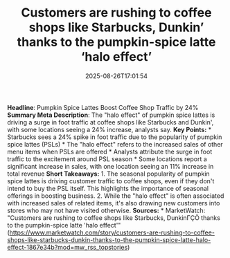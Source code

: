 ﻿---
title: "Customers are rushing to coffee shops like Starbucks, Dunkin’ thanks to the pumpkin-spice latte ‘halo effect’"
date: "2025-08-26T17:01:54"
category: "Markets"
summary: ""
slug: "customers are rushing to coffee shops like starbucks dunkin "
source_urls:
  - "https://www.marketwatch.com/story/customers-are-rushing-to-coffee-shops-like-starbucks-dunkin-thanks-to-the-pumpkin-spice-latte-halo-effect-1867e34b?mod=mw_rss_topstories"
seo:
  title: "Customers are rushing to coffee shops like Starbucks, Dunkin’ thanks to the pumpkin-spice latte ‘halo effect’ | Hash n Hedge"
  description: ""
  keywords: ["news", "markets", "brief"]
---
**Headline**: Pumpkin Spice Lattes Boost Coffee Shop Traffic by 24%  **Summary Meta Description**: The "halo effect" of pumpkin spice lattes is driving a surge in foot traffic at coffee shops like Starbucks and Dunkin', with some locations seeing a 24% increase, analysts say.  **Key Points:**  * Starbucks sees a 24% spike in foot traffic due to the popularity of pumpkin spice lattes (PSLs) * The "halo effect" refers to the increased sales of other menu items when PSLs are offered * Analysts attribute the surge in foot traffic to the excitement around PSL season * Some locations report a significant increase in sales, with one location seeing an 11% increase in total revenue  **Short Takeaways:**  1. The seasonal popularity of pumpkin spice lattes is driving customer traffic to coffee shops, even if they don't intend to buy the PSL itself. This highlights the importance of seasonal offerings in boosting business. 2. While the "halo effect" is often associated with increased sales of related items, it's also drawing new customers into stores who may not have visited otherwise.  **Sources:**  * MarketWatch: "Customers are rushing to coffee shops like Starbucks, DunkinΓÇÖ thanks to the pumpkin-spice latte 'halo effect'" (https://www.marketwatch.com/story/customers-are-rushing-to-coffee-shops-like-starbucks-dunkin-thanks-to-the-pumpkin-spice-latte-halo-effect-1867e34b?mod=mw_rss_topstories) 
